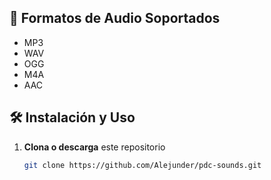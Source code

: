 
## 🎵 Formatos de Audio Soportados

- MP3  
- WAV  
- OGG  
- M4A  
- AAC  

## 🛠️ Instalación y Uso

1. **Clona o descarga** este repositorio  
   ```bash
   git clone https://github.com/Alejunder/pdc-sounds.git
